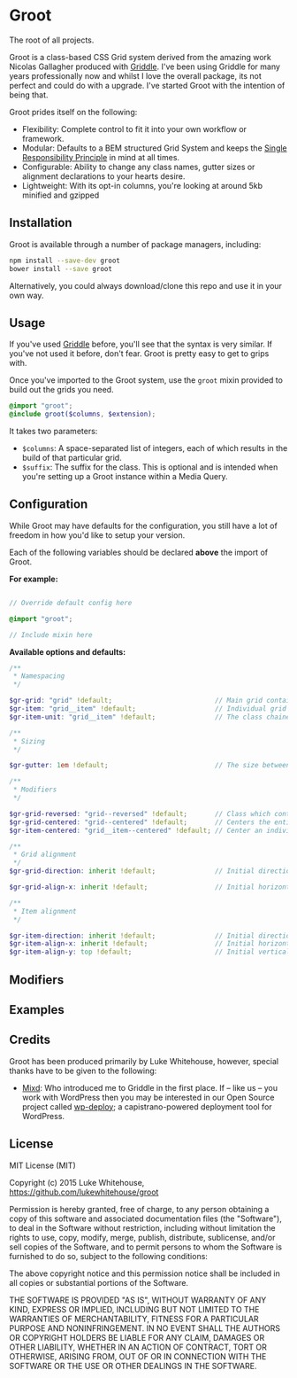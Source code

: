 # Groot
The root of all projects.

Groot is a class-based CSS Grid system derived from the amazing work Nicolas Gallagher produced with [Griddle](https://github.com/necolas/griddle). I've been using Griddle for many years professionally now and whilst I love the overall package, its not perfect and could do with a upgrade. I've started Groot with the intention of being that.

Groot prides itself on the following:

- Flexibility: Complete control to fit it into your own workflow or framework.
- Modular: Defaults to a BEM structured Grid System and keeps the [Single Responsibility Principle](https://en.wikipedia.org/wiki/Single_responsibility_principle) in mind at all times.
- Configurable: Ability to change any class names, gutter sizes or alignment declarations to your hearts desire.
- Lightweight: With its opt-in columns, you're looking at around 5kb minified and gzipped

## Installation

Groot is available through a number of package managers, including:

```sh
npm install --save-dev groot
bower install --save groot
```

Alternatively, you could always download/clone this repo and use it in your own way.

## Usage

If you've used [Griddle](https://github.com/necolas/griddle) before, you'll see that the syntax is very similar. If you've not used it before, don't fear. Groot is pretty easy to get to grips with.

Once you've imported to the Groot system, use the `groot` mixin provided to build out the grids you need.

```scss
@import "groot";
@include groot($columns, $extension);
```

It takes two parameters:

- `$columns`: A space-separated list of integers, each of which results in the build of that particular grid.
- `$suffix`: The suffix for the class. This is optional and is intended when you're setting up a Groot instance within a Media Query.


## Configuration
While Groot may have defaults for the configuration, you still have a lot of freedom in how you'd like to setup your version.

Each of the following variables should be declared **above** the import of Groot.

**For example:**

```scss

// Override default config here

@import "groot";

// Include mixin here
```

**Available options and defaults:**

```scss
/**
 * Namespacing
 */

$gr-grid: "grid" !default;                          // Main grid container which holds all elements
$gr-item: "grid__item" !default;                    // Individual grid item/cell/unit/whatever you want to call it.
$gr-item-unit: "grid__item" !default;               // The class chained onto the same element as above which controls the sizing.

/**
 * Sizing
 */

$gr-gutter: 1em !default;                           // The size between each grid item. Can use any CSS unit of measurement.

/**
 * Modifiers
 */

$gr-grid-reversed: "grid--reversed" !default;       // Class which controls the reversed direction of the grid. i.e. direction: rtl;
$gr-grid-centered: "grid--centered" !default;       // Centers the entire Grid, which grid items will inherit.
$gr-item-centered: "grid__item--centered" !default; // Center an individual item, rather than all items.

/**
 * Grid alignment
 */
$gr-grid-direction: inherit !default;               // Initial direction of the $gr-grid

$gr-grid-align-x: inherit !default;                 // Initial horizontal alignment of the $gr-grid.

/**
 * Item alignment
 */

$gr-item-direction: inherit !default;               // Initial direction of the $gr-item
$gr-item-align-x: inherit !default;                 // Initial horizontal alignment of the $gr-item
$gr-item-align-y: top !default;                     // Initial vertical alignment of the $gr-item
```

## Modifiers


## Examples


## Credits

Groot has been produced primarily by Luke Whitehouse, however, special thanks have to be given to the following:
- [Mixd](http://mixd.co.uk): Who introduced me to Griddle in the first place. If – like us – you work with WordPress then you may be interested in our Open Source project called [wp-deploy](https://github.com/Mixd/wp-deploy); a capistrano-powered deployment tool for WordPress.

## License

MIT License (MIT)

Copyright (c) 2015 Luke Whitehouse, https://github.com/lukewhitehouse/groot

Permission is hereby granted, free of charge, to any person obtaining a copy of this software and associated documentation files (the "Software"), to deal in the Software without restriction, including without limitation the rights to use, copy, modify, merge, publish, distribute, sublicense, and/or sell copies of the Software, and to permit persons to whom the Software is furnished to do so, subject to the following conditions:

The above copyright notice and this permission notice shall be included in all copies or substantial portions of the Software.

THE SOFTWARE IS PROVIDED "AS IS", WITHOUT WARRANTY OF ANY KIND, EXPRESS OR IMPLIED, INCLUDING BUT NOT LIMITED TO THE WARRANTIES OF MERCHANTABILITY, FITNESS FOR A PARTICULAR PURPOSE AND NONINFRINGEMENT. IN NO EVENT SHALL THE AUTHORS OR COPYRIGHT HOLDERS BE LIABLE FOR ANY CLAIM, DAMAGES OR OTHER LIABILITY, WHETHER IN AN ACTION OF CONTRACT, TORT OR OTHERWISE, ARISING FROM, OUT OF OR IN CONNECTION WITH THE SOFTWARE OR THE USE OR OTHER DEALINGS IN THE SOFTWARE.
